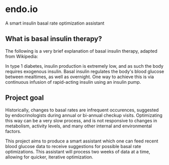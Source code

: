 # endo.io
A smart insulin basal rate optimization assistant

## What is basal insulin therapy?
The following is a very brief explanation of basal insulin therapy, adapted from Wikipedia:

In type 1 diabetes, insulin production is extremely low, and as such the body requires exogenous insulin. Basal insulin regulates the body's blood glucose between mealtimes, as well as overnight. One way to achieve this is via continuous infusion of rapid-acting insulin using an insulin pump.

## Project goal
Historically, changes to basal rates are infrequent occurences, suggested by endocrinologists during annual or bi-annual checkup visits. Optimizating this way can be a very slow process, and is not responsive to changes in metabolism, activity levels, and many other internal and environmental factors.

This project aims to produce a smart assistant which one can feed recent blood glucose data to receive suggestions for possible basal rate optimizations. This assistant will process two weeks of data at a time, allowing for quicker, iterative optimization.